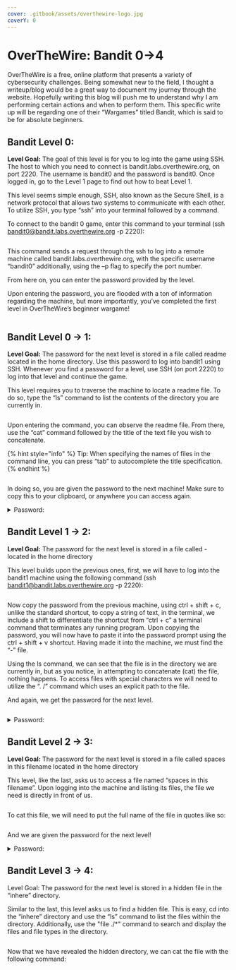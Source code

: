```yaml
---
cover: .gitbook/assets/overthewire-logo.jpg
coverY: 0
---
```


# OverTheWire: Bandit 0→4

OverTheWire is a free, online platform that presents a variety of cybersecurity challenges. Being somewhat new to the field, I thought a writeup/blog would be a great way to document my journey through the website. Hopefully writing this blog will push me to understand why I am performing certain actions and when to perform them. This specific write up will be regarding one of their “Wargames” titled Bandit, which is said to be for absolute beginners.&#x20;

## **Bandit Level 0:**

**Level Goal:** The goal of this level is for you to log into the game using SSH. The host to which you need to connect is bandit.labs.overthewire.org, on port 2220. The username is bandit0 and the password is bandit0. Once logged in, go to the Level 1 page to find out how to beat Level 1.&#x20;

This level seems simple enough, SSH, also known as the Secure Shell, is a network protocol that allows two systems to communicate with each other. To utilize SSH, you type “ssh” into your terminal followed by a command.

To connect to the bandit 0 game, enter this command to your terminal (ssh bandit0@bandit.labs.overthewire.org -p 2220):

<figure><img src=".gitbook/assets/Bandit0-1 (1).png" alt=""><figcaption></figcaption></figure>

This command sends a request through the ssh to log into a remote machine called bandit.labs.overthewire.org, with the specific username “bandit0” additionally, using the –p flag to specify the port number.

From here on, you can enter the password provided by the level.

Upon entering the password, you are flooded with a ton of information regarding the machine, but more importantly, you’ve completed the first level in OverTheWire’s beginner wargame!

<figure><img src=".gitbook/assets/Bandit0-2 (1).png" alt=""><figcaption></figcaption></figure>

## Bandit Level 0 → 1:

**Level Goal:** The password for the next level is stored in a file called readme located in the home directory. Use this password to log into bandit1 using SSH. Whenever you find a password for a level, use SSH (on port 2220) to log into that level and continue the game.

This level requires you to traverse the machine to locate a readme file. To do so, type the “ls” command to list the contents of the directory you are currently in.

<figure><img src=".gitbook/assets/Bandit1-1.png" alt=""><figcaption></figcaption></figure>

Upon entering the command, you can observe the readme file. From there, use the “cat” command followed by the title of the text file you wish to concatenate.

{% hint style="info" %}
Tip: When specifying the names of files in the command line, you can press “tab” to autocomplete the title specification.
{% endhint %}

<figure><img src=".gitbook/assets/Bandit1-2.png" alt=""><figcaption></figcaption></figure>

In doing so, you are given the password to the next machine! Make sure to copy this to your clipboard, or anywhere you can access again.

<details>

<summary>Password:</summary>

NH2SXQwcBdpmTEzi3bvBHMM9H66vVXjL

</details>

## Bandit Level 1 → 2:

**Level Goal:** The password for the next level is stored in a file called - located in the home directory

This level builds upon the previous ones, first, we will have to log into the bandit1 machine using the following command (ssh bandit1@bandit.labs.overthewire.org -p 2220):

<figure><img src=".gitbook/assets/Bandit2-1.png" alt=""><figcaption></figcaption></figure>

Now copy the password from the previous machine, using ctrl + shift + c, unlike the standard shortcut, to copy a string of text, in the terminal, we include a shift to differentiate the shortcut from “ctrl + c” a terminal command that terminates any running program. Upon copying the password, you will now have to paste it into the password prompt using the ctrl + shift + v shortcut. Having made it into the machine, we must find the “-” file.

Using the ls command, we can see that the file is in the directory we are currently in, but as you notice, in attempting to concatenate (cat) the file, nothing happens. To access files with special characters we will need to utilize the “. /” command which uses an explicit path to the file.

And again, we get the password for the next level.

<figure><img src=".gitbook/assets/Bandit2-2.png" alt=""><figcaption></figcaption></figure>

<details>

<summary>Password:</summary>

rRGizSaX8Mk1RTb1CNQoXTcYZWU6lgzi

</details>

## Bandit Level 2 → 3:

**Level Goal:** The password for the next level is stored in a file called spaces in this filename located in the home directory

This level, like the last, asks us to access a file named “spaces in this filename”. Upon logging into the machine and listing its files, the file we need is directly in front of us.

<figure><img src=".gitbook/assets/Bandit3-1.png" alt=""><figcaption></figcaption></figure>

To cat this file, we will need to put the full name of the file in quotes like so:

<figure><img src=".gitbook/assets/Bandit3-2.png" alt=""><figcaption></figcaption></figure>

And we are given the password for the next level!

<details>

<summary>Password:</summary>

aBZ0W5EmUfAf7kHTQeOwd8bauFJ2lAiG

</details>

## Bandit Level 3 → 4:

Level Goal: The password for the next level is stored in a hidden file in the “inhere” directory.

Similar to the last, this level asks us to find a hidden file. This is easy, cd into the “inhere” directory and use the “ls” command to list the files within the directory. Additionally, use the "file ./\*" command to search and display the files and file types in the directory.

<figure><img src=".gitbook/assets/Bandit4-2 (1).png" alt=""><figcaption></figcaption></figure>

Now that we have revealed the hidden directory, we can cat the file with the following command:

<figure><img src=".gitbook/assets/Bandit4-3.png" alt=""><figcaption></figcaption></figure>
